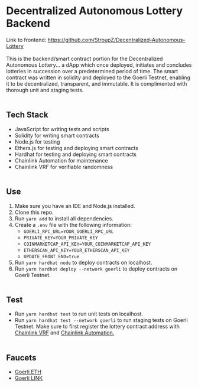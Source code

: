 # Decentralized Autonomous Lottery Backend
Link to frontend: https://github.com/StroupZ/Decentralized-Autonomous-Lottery
<br><br>
This is the backend/smart contract portion for the Decentralized Autonomous Lottery... a dApp which once deployed, initiates and concludes lotteries in succession over a predetermined period of time. The smart contract was written in solidity and deployed to the Goerli Testnet, enabling it to be decentralized, transparent, and immutable. It is complimented with thorough unit and staging tests.
<br><br>
## Tech Stack
- JavaScript for writing tests and scripts
- Solidity for writing smart contracts
- Node.js for testing
- Ethers.js for testing and deploying smart contracts
- Hardhat for testing and deploying smart contracts
- Chainlink Automation for maintenance
- Chainlink VRF for verifiable randomness
<br><br>
## Use
1. Make sure you have an IDE and Node.js installed.
2. Clone this repo.
3. Run `yarn add` to install all dependencies.
4. Create a `.env` file with the following information:
   - `GOERLI_RPC_URL=YOUR_GOERLI_RPC_URL`
   - `PRIVATE_KEY=YOUR_PRIVATE_KEY`
   - `COINMARKETCAP_API_KEY=YOUR_COINMARKETCAP_API_KEY`
   - `ETHERSCAN_API_KEY=YOUR_ETHERSCAN_API_KEY`
   - `UPDATE_FRONT_END=true`
5. Run `yarn hardhat node` to deploy contracts on localhost.
6. Run `yarn hardhat deploy --network goerli` to deploy contracts on Goerli Testnet.
<br><br>
## Test
- Run `yarn hardhat test` to run unit tests on localhost.
- Run `yarn hardhat test --network goerli` to run staging tests on Goerli Testnet. Make sure to first register the lottery contract address with [Chainlink VRF](https://vrf.chain.link/goerli) and [Chainlink Automation.](https://automation.chain.link/goerli)
<br><br>
## Faucets
- [Goerli ETH](https://goerlifaucet.com/)
- [Goerli LINK](https://faucets.chain.link/goerli)
